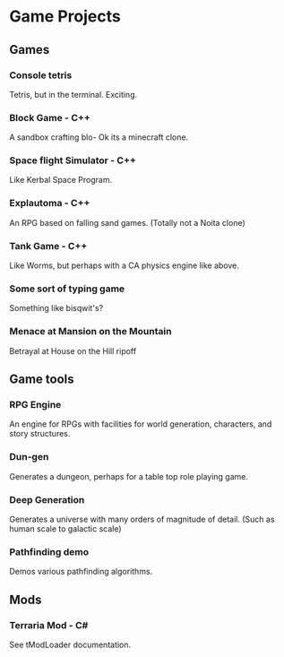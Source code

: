 # Game Projects

## Games

### Console tetris
Tetris, but in the terminal. Exciting.
### Block Game - C++
A sandbox crafting blo- Ok its a minecraft clone.
### Space flight Simulator - C++
Like Kerbal Space Program.
### Explautoma - C++
An RPG based on falling sand games. (Totally not a Noita clone)
### Tank Game - C++
Like Worms, but perhaps with a CA physics engine like above.
### Some sort of typing game
Something like bisqwit's?
### Menace at Mansion on the Mountain
Betrayal at House on the Hill ripoff

## Game tools

### RPG Engine
An engine for RPGs with facilities for world generation, characters, and story structures.
### Dun-gen
Generates a dungeon, perhaps for a table top role playing game.
### Deep Generation
Generates a universe with many orders of magnitude of detail. (Such as human scale to galactic scale)
### Pathfinding demo
Demos various pathfinding algorithms.

## Mods

### Terraria Mod - C#
See tModLoader documentation.
